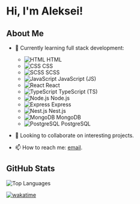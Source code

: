 # Hi, I'm Aleksei!

## About Me
- 🌱 Currently learning full stack development:
  - ![HTML](https://img.icons8.com/color/16/000000/html-5.png) HTML
  - ![CSS](https://img.icons8.com/color/16/000000/css3.png) CSS
  - ![SCSS](https://img.icons8.com/color/16/000000/sass.png) SCSS
  - ![JavaScript](https://img.icons8.com/color/16/000000/javascript.png) JavaScript (JS)
  - ![React](https://img.icons8.com/color/16/000000/react-native.png) React
  - ![TypeScript](https://img.icons8.com/color/16/000000/typescript.png) TypeScript (TS)
  - ![Node.js](https://img.icons8.com/color/16/000000/nodejs.png) Node.js
  - ![Express](https://img.icons8.com/ios/16/000000/express-js.png) Express
  - ![Nest.js](https://img.icons8.com/color/16/000000/nestjs.png) Nest.js
  - ![MongoDB](https://img.icons8.com/color/16/000000/mongodb.png) MongoDB
  - ![PostgreSQL](https://img.icons8.com/color/16/000000/postgreesql.png) PostgreSQL

- 👯 Looking to collaborate on interesting projects.
- 📫 How to reach me: [email](mailto:callmealexsam@gmail.com).

## GitHub Stats
![Top Languages](https://github-readme-stats.vercel.app/api/top-langs/?username=alekseisamoilov&layout=compact&theme=radical)
<!--START_SECTION:waka-->
[![wakatime](https://wakatime.com/badge/user/a155ba27-64f5-45a5-a7c9-9f80867d6e28.svg)](https://wakatime.com/@a155ba27-64f5-45a5-a7c9-9f80867d6e28)
<!--END_SECTION:waka-->

